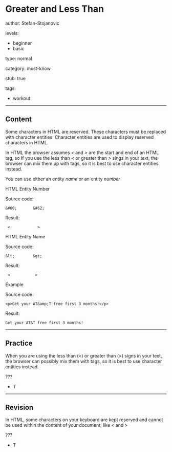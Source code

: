 # Greater and Less Than
author: Stefan-Stojanovic

levels:
  - beginner
  - basic

type: normal

category: must-know

stub: true

tags:
  - workout


---
## Content

Some characters in HTML are reserved. These characters must be replaced with character entities.
Character entities are used to display reserved characters in HTML.

In HTML the browser assumes *<* and *>*  are the start and end of an HTML tag, so If you use the less than *<* or greater than *>* sings in your text, the browser can mix them up with tags, so it is best to use character entities instead.

You can use either an entity *name* or an entity *number*

HTML Entity Number

Source code:
```
&#60;       &#62;
```
Result:
```
 <            >
```

HTML Entity Name

Source code:
```
&lt;        &gt;
```
Result:
```
 <           >
```

Example

Source code:
```
<p>Get your AT&amp;T free first 3 months!</p>
```
Result:
```
Get your AT&T free first 3 months!
```


---
## Practice

When you are using the less than (<) or greater than (>) signs in your text, the browser can possibly mix them with tags, so it is best to use character entities instead.

???

* T


---
## Revision

In HTML, some characters on your keyboard are kept reserved and cannot be used within the content of your document; like < and >

???
* T
